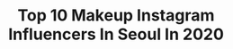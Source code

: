 ---
title: Top 10 Makeup Instagram Influencers In Seoul In 2020
description: >-
  Find top makeup Instagram influencers in Seoul in 2020. Most popular hashtags: #makeup #repost #stayhome #quarantine.
platform: Instagram
profiles:
  - username: "gaeungbebe"
    fullname: >-
      우주안
    location: "South Korea"
    followers: 233160
    engagement: 79
    commentsToLikes: 0.038442
    id: ck0w5egxl38yk0i199q3znvt6
    verified: true
    hashtags: "#studio, #koreamodel, #busan, #hoodie"
  - username: "hantograph"
    fullname: >-
      hantograph, 은서
    location: "South Korea"
    followers: 175149
    engagement: 537
    commentsToLikes: 0.005419
    id: ck15tnzklj1a10i19672w10v1
    verified: false
    hashtags: "#hanbok, #blackpink, #repost, #colors"
  - username: "seangraphy"
    fullname: >-
      SEANGRAPHY 션그래피
    location: "South Korea"
    followers: 68057
    engagement: 347
    commentsToLikes: 0.006418
    id: ckap0s8slrkc60i78m6tamsy3
    verified: false
    hashtags: ""
  - username: "kristin_kazz"
    fullname: >-
      KRISTIN KAZZ
    location: "South Korea"
    followers: 36208
    engagement: 651
    commentsToLikes: 0.011496
    id: ck5pwy68rp6ct0i115q9csl0c
    verified: false
    hashtags: "#newshooting, #sexy, #ccha, #spring"
  - username: "olakursa"
    fullname: >-
      Aleksandra Kursa
    location: "South Korea"
    followers: 9568
    engagement: 554
    commentsToLikes: 0.016394
    id: ck14i1nzrd80g0i19srqyvnxo
    verified: false
    hashtags: "#makeup, #animal, #facetime, #quarantine"
  - username: "dohyunkims"
    fullname: >-
      김도현/ Dohyun Kim
    location: "South Korea"
    followers: 3094
    engagement: 1136
    commentsToLikes: 0.041554
    id: ck5hlt85wktew0i11tqcwz4oh
    verified: false
    hashtags: "#louisvuitton, #lips, #denim, #ygkplus"
  - username: "bingleytheboston"
    fullname: >-
      Bingley
    location: "South Korea"
    followers: 8077
    engagement: 682
    commentsToLikes: 0.022656
    id: ck15thj8zi3uo0i19w6m9novq
    verified: false
    hashtags: "#makeuplooks, #happynewyear, #dogmomlife, #picnic"
  - username: "yujin_shoulder"
    fullname: >-
      최유진 Yujin
    location: "South Korea"
    followers: 9247
    engagement: 589
    commentsToLikes: 0.050266
    id: ck6u3azw8wr350j713e7mjq06
    verified: false
    hashtags: "#heeldance, #diamondplatnumz, #sergebeynaud, #mado"
  - username: "taeri__taeri"
    fullname: >-
      강태리テリテリ
    location: "South Korea"
    followers: 1718733
    engagement: 416
    commentsToLikes: 0.002329
    id: ck5hcv07sk3x00i11snxymqf4
    verified: true
    hashtags: "#mybeautyid, #pr"
  - username: "veeronica.vh"
    fullname: >-
      이소연 Maria Vero  Hostiadi
    location: "South Korea"
    followers: 53570
    engagement: 254
    commentsToLikes: 0.052038
    id: ck5pz66c5zeqe0i115k9u4sdu
    verified: false
    hashtags: "#nongchatmakeupthailand, #bridalbali, #khurusmakeupbali, #softmakeup"
---